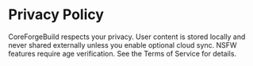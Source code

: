 # Privacy Policy

CoreForgeBuild respects your privacy. User content is stored locally and never shared externally unless you enable optional cloud sync. NSFW features require age verification. See the Terms of Service for details.
